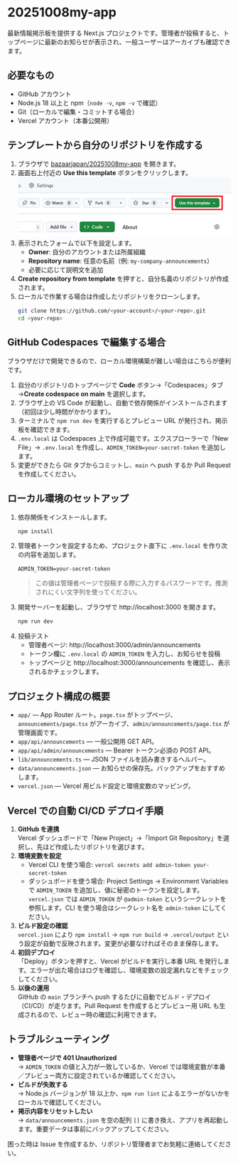 # 20251008my-app

最新情報掲示板を提供する Next.js プロジェクトです。管理者が投稿すると、トップページに最新のお知らせが表示され、一般ユーザーはアーカイブも確認できます。

## 必要なもの
- GitHub アカウント
- Node.js 18 以上と npm（`node -v`, `npm -v` で確認）
- Git（ローカルで編集・コミットする場合）
- Vercel アカウント（本番公開用）

## テンプレートから自分のリポジトリを作成する
1. ブラウザで [bazaarjapan/20251008my-app](https://github.com/bazaarjapan/20251008my-app) を開きます。
2. 画面右上付近の **Use this template** ボタンをクリックします。  
   ![Use this template ボタン](assets/image01.png)
3. 表示されたフォームで以下を設定します。
   - **Owner**: 自分のアカウントまたは所属組織
   - **Repository name**: 任意の名前（例: `my-company-announcements`）
   - 必要に応じて説明文を追加
4. **Create repository from template** を押すと、自分名義のリポジトリが作成されます。
5. ローカルで作業する場合は作成したリポジトリをクローンします。
   ```bash
   git clone https://github.com/<your-account>/<your-repo>.git
   cd <your-repo>
   ```

## GitHub Codespaces で編集する場合
ブラウザだけで開発できるので、ローカル環境構築が難しい場合はこちらが便利です。

1. 自分のリポジトリのトップページで **Code** ボタン→「Codespaces」タブ→**Create codespace on main** を選択します。
2. ブラウザ上の VS Code が起動し、自動で依存関係がインストールされます（初回は少し時間がかかります）。
3. ターミナルで `npm run dev` を実行するとプレビュー URL が発行され、掲示板を確認できます。
4. `.env.local` は Codespaces 上で作成可能です。エクスプローラーで「New File」→ `.env.local` を作成し、`ADMIN_TOKEN=your-secret-token` を追加します。
5. 変更ができたら Git タブからコミットし、`main` へ push するか Pull Request を作成してください。

## ローカル環境のセットアップ
1. 依存関係をインストールします。
   ```bash
   npm install
   ```
2. 管理者トークンを設定するため、プロジェクト直下に `.env.local` を作り次の内容を追加します。
   ```env
   ADMIN_TOKEN=your-secret-token
   ```
   > この値は管理者ページで投稿する際に入力するパスワードです。推測されにくい文字列を使ってください。
3. 開発サーバーを起動し、ブラウザで http://localhost:3000 を開きます。
   ```bash
   npm run dev
   ```
4. 投稿テスト  
   - 管理者ページ: http://localhost:3000/admin/announcements  
   - トークン欄に `.env.local` の `ADMIN_TOKEN` を入力し、お知らせを投稿  
   - トップページと http://localhost:3000/announcements を確認し、表示されるかチェックします。

## プロジェクト構成の概要
- `app/` — App Router ルート。`page.tsx` がトップページ、`announcements/page.tsx` がアーカイブ、`admin/announcements/page.tsx` が管理画面です。
- `app/api/announcements` — 一般公開用 GET API。
- `app/api/admin/announcements` — Bearer トークン必須の POST API。
- `lib/announcements.ts` — JSON ファイルを読み書きするヘルパー。
- `data/announcements.json` — お知らせの保存先。バックアップをおすすめします。
- `vercel.json` — Vercel 用ビルド設定と環境変数のマッピング。

## Vercel での自動 CI/CD デプロイ手順
1. **GitHub を連携**  
   Vercel ダッシュボードで「New Project」→「Import Git Repository」を選択し、先ほど作成したリポジトリを選びます。
2. **環境変数を設定**  
   - Vercel CLI を使う場合: `vercel secrets add admin-token your-secret-token`  
   - ダッシュボードを使う場合: Project Settings → Environment Variables で `ADMIN_TOKEN` を追加し、値に秘密のトークンを設定します。  
   `vercel.json` では `ADMIN_TOKEN` が `@admin-token` というシークレットを参照します。CLI を使う場合はシークレット名を `admin-token` にしてください。
3. **ビルド設定の確認**  
   `vercel.json` により `npm install` → `npm run build` → `.vercel/output` という設定が自動で反映されます。変更が必要なければそのまま保存します。
4. **初回デプロイ**  
   「Deploy」ボタンを押すと、Vercel がビルドを実行し本番 URL を発行します。エラーが出た場合はログを確認し、環境変数の設定漏れなどをチェックしてください。
5. **以後の運用**  
   GitHub の `main` ブランチへ push するたびに自動でビルド・デプロイ（CI/CD）が走ります。Pull Request を作成するとプレビュー用 URL も生成されるので、レビュー時の確認に利用できます。

## トラブルシューティング
- **管理者ページで 401 Unauthorized**  
  → `ADMIN_TOKEN` の値と入力が一致しているか、Vercel では環境変数が本番／プレビュー両方に設定されているか確認してください。
- **ビルドが失敗する**  
  → Node.js バージョンが 18 以上か、`npm run lint` によるエラーがないかをローカルで確認してください。
- **掲示内容をリセットしたい**  
  → `data/announcements.json` を空の配列 `[]` に書き換え、アプリを再起動します。重要データは事前にバックアップしてください。

困った時は Issue を作成するか、リポジトリ管理者までお気軽に連絡してください。
